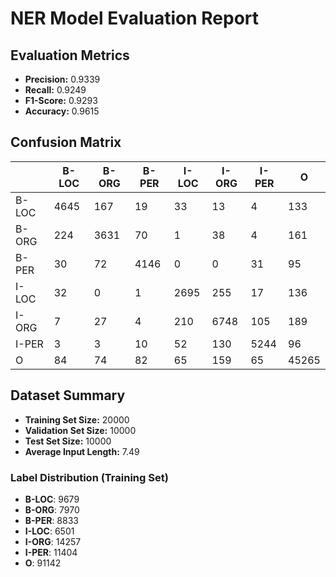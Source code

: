 
# NER Model Evaluation Report

## Evaluation Metrics
- **Precision:** 0.9339
- **Recall:** 0.9249
- **F1-Score:** 0.9293
- **Accuracy:** 0.9615

## Confusion Matrix
|  | B-LOC | B-ORG | B-PER | I-LOC | I-ORG | I-PER | O |
| --- | --- | --- | --- | --- | --- | --- | --- |
| B-LOC | 4645 | 167 | 19 | 33 | 13 | 4 | 133 |
| B-ORG | 224 | 3631 | 70 | 1 | 38 | 4 | 161 |
| B-PER | 30 | 72 | 4146 | 0 | 0 | 31 | 95 |
| I-LOC | 32 | 0 | 1 | 2695 | 255 | 17 | 136 |
| I-ORG | 7 | 27 | 4 | 210 | 6748 | 105 | 189 |
| I-PER | 3 | 3 | 10 | 52 | 130 | 5244 | 96 |
| O | 84 | 74 | 82 | 65 | 159 | 65 | 45265 |



## Dataset Summary
- **Training Set Size:** 20000
- **Validation Set Size:** 10000
- **Test Set Size:** 10000
- **Average Input Length:** 7.49

### Label Distribution (Training Set)
- **B-LOC**: 9679
- **B-ORG**: 7970
- **B-PER**: 8833
- **I-LOC**: 6501
- **I-ORG**: 14257
- **I-PER**: 11404
- **O**: 91142

